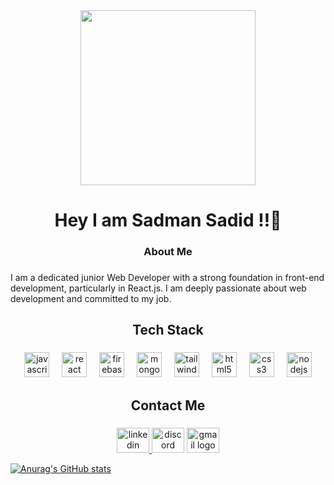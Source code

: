 <div align="center">
  <img height="280" src="https://camo.githubusercontent.com/a986e699c757605e24e288928e1fb222fc7d6b515368f8c955b97216833e1436/68747470733a2f2f656e637279707465642d74626e302e677374617469632e636f6d2f696d616765733f713d74626e3a414e6439476352654c6744573149317350354c415737734d6e4566396270383742466846414a417136672673"  />
</div>

###

<h1 align="center">Hey I am Sadman Sadid !!👋</h1>

###

<h3 align="center">About Me</h3>

###

<p align="left">I am a dedicated junior Web Developer with a strong foundation in front-end development, particularly in React.js. I am deeply passionate about web development and committed to my job.</p>

###

<h2 align="center">Tech Stack</h2>

###

<div align="center">
  <img src="https://cdn.jsdelivr.net/gh/devicons/devicon/icons/javascript/javascript-original.svg" height="40" alt="javascript logo"  />
  <img width="12" />
  <img src="https://cdn.jsdelivr.net/gh/devicons/devicon/icons/react/react-original.svg" height="40" alt="react logo"  />
  <img width="12" />
  <img src="https://cdn.simpleicons.org/firebase/FFCA28" height="40" alt="firebase logo"  />
  <img width="12" />
  <img src="https://cdn.jsdelivr.net/gh/devicons/devicon/icons/mongodb/mongodb-original.svg" height="40" alt="mongodb logo"  />
  <img width="12" />
  <img src="https://cdn.simpleicons.org/tailwindcss/06B6D4" height="40" alt="tailwindcss logo"  />
  <img width="12" />
  <img src="https://cdn.jsdelivr.net/gh/devicons/devicon/icons/html5/html5-original.svg" height="40" alt="html5 logo"  />
  <img width="12" />
  <img src="https://cdn.jsdelivr.net/gh/devicons/devicon/icons/css3/css3-original.svg" height="40" alt="css3 logo"  />
  <img width="12" />
  <img src="https://cdn.simpleicons.org/nodedotjs/339933" height="40" alt="nodejs logo"  />
</div>

###

<h2 align="center">Contact Me</h2>

###

<div align="center">
  <a href="www.linkedin.com/in/sadman-sadid-0a8383352" target="_blank">
    <img src="https://raw.githubusercontent.com/maurodesouza/profile-readme-generator/master/src/assets/icons/social/linkedin/default.svg" width="52" height="40" alt="linkedin logo"  />
  </a>
  <img src="https://raw.githubusercontent.com/maurodesouza/profile-readme-generator/master/src/assets/icons/social/discord/default.svg" width="52" height="40" alt="discord logo"  />
  <a href="sadman.cse8.bu@gmail.com" target="_blank">
    <img src="https://raw.githubusercontent.com/maurodesouza/profile-readme-generator/master/src/assets/icons/social/gmail/default.svg" width="52" height="40" alt="gmail logo"  />
  </a>
</div>

  [![Anurag's GitHub stats](https://github-readme-stats.vercel.app/api?username=SADMAN-SADID-052&show_icons=true)](https://github.com/SADMAN-SADID-052/github-readme-stats&show_icons=true)

###




